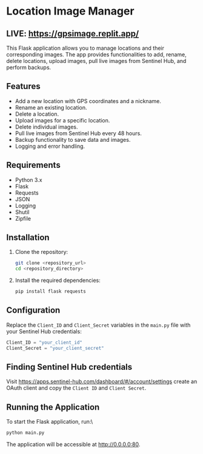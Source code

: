 # Location Image Manager
## LIVE: https://gpsimage.replit.app/
This Flask application allows you to manage locations and their corresponding images. The app provides functionalities to add, rename, delete locations, upload images, pull live images from Sentinel Hub, and perform backups.

## Features
- Add a new location with GPS coordinates and a nickname.
- Rename an existing location.
- Delete a location.
- Upload images for a specific location.
- Delete individual images.
- Pull live images from Sentinel Hub every 48 hours.
- Backup functionality to save data and images.
- Logging and error handling.

## Requirements
- Python 3.x
- Flask
- Requests
- JSON
- Logging
- Shutil
- Zipfile

## Installation
1. Clone the repository:
    ```bash
    git clone <repository_url>
    cd <repository_directory>
    ```

2. Install the required dependencies:
    ```bash
    pip install flask requests
    ```

## Configuration
Replace the `Client_ID` and `Client_Secret` variables in the `main.py` file with your Sentinel Hub credentials:
```python
Client_ID = "your_client_id"
Client_Secret = "your_client_secret"
```

## Finding Sentinel Hub credentials
Visit https://apps.sentinel-hub.com/dashboard/#/account/settings create an OAuth client and copy the `Client ID` and `Client Secret`.

## Running the Application

To start the Flask application, run:\
```bash
python main.py
```
The application will be accessible at http://0.0.0.0:80.
